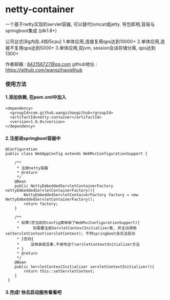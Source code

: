 # netty-container
一个基于netty实现的servlet容器, 可以替代tomcat或jetty. 导包即用,容易与springboot集成 (jdk1.8+)

公司台式[8g内存,4核I5cpu]
1.单体应用,连接复用qps达到10000+
2.单体应用,连接不复用qps达到5000+
3.单体应用,双jvm, session会话存储分离, qps达到1300+

作者邮箱 : 842156727@qq.com
github地址 : https://github.com/wangzihaogithub

### 使用方法

#### 1.添加依赖, 在pom.xml中加入

    <dependency>
      <groupId>com.github.wangzihaogithub</groupId>
      <artifactId>netty-container</artifactId>
      <version>1.0.0</version>
    </dependency>
	
	
#### 2.注册进springboot容器中

    @Configuration
    public class WebAppConfig extends WebMvcConfigurationSupport {
    
        /**
         * 注册netty容器
         * @return
         */
        @Bean
        public NettyEmbeddedServletContainerFactory nettyEmbeddedServletContainerFactory(){
            NettyEmbeddedServletContainerFactory factory = new NettyEmbeddedServletContainerFactory();
            return factory;
        }
    
        /**
         * 如果(您当前的config类继承了WebMvcConfigurationSupport){
         *      则需要注册ServletContextInitializer类, 并主动调用setServletContext(servletContext); 不然springboot会无法启动
         * }否则{
         *     没继承就没事,不用写这个servletContextInitializer方法
         * }
         * @return
         */
        @Bean
        public ServletContextInitializer servletContextInitializer(){
            return this::setServletContext;
        }
     }

#### 3.完成! 快去启动服务看看吧

